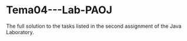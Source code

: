 # Tema04---Lab-PAOJ
The full solution to the tasks listed in the second assignment of the Java Laboratory.
